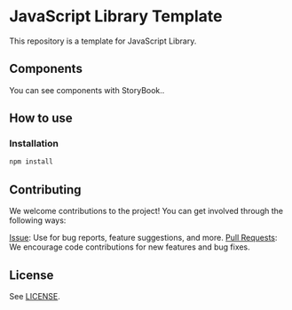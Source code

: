 # JavaScript Library Template

This repository is a template for JavaScript Library.

## Components

You can see components with StoryBook..

## How to use

### Installation

```bash
npm install 
```

## Contributing

We welcome contributions to the project! You can get involved through the following ways:

[Issue](./issues): Use for bug reports, feature suggestions, and more.
[Pull Requests](./pulls): We encourage code contributions for new features and bug fixes.

## License

See [LICENSE](./LICENSE).
